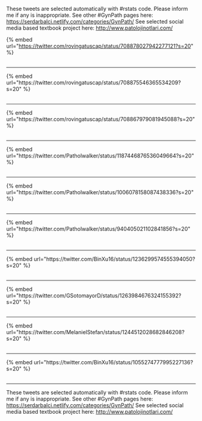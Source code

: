 

These tweets are selected automatically with #rstats code. Please inform me if any is inappropriate.
See other #GynPath pages here: https://serdarbalci.netlify.com/categories/GynPath/ 
See selected social media based textbook project here: http://www.patolojinotlari.com/

{% embed url="https://twitter.com/rovingatuscap/status/708878027942277121?s=20" %}<br>
<br>
<hr>
{% embed url="https://twitter.com/rovingatuscap/status/708875546365534209?s=20" %}<br>
<br>
<hr>
{% embed url="https://twitter.com/rovingatuscap/status/708867979081945088?s=20" %}<br>
<br>
<hr>
{% embed url="https://twitter.com/Patholwalker/status/1187446876536049664?s=20" %}<br>
<br>
<hr>
{% embed url="https://twitter.com/Patholwalker/status/1006078158087438336?s=20" %}<br>
<br>
<hr>
{% embed url="https://twitter.com/Patholwalker/status/940405021102841856?s=20" %}<br>
<br>
<hr>
{% embed url="https://twitter.com/BinXu16/status/1236299574555394050?s=20" %}<br>
<br>
<hr>
{% embed url="https://twitter.com/GSotomayorD/status/1263984676324155392?s=20" %}<br>
<br>
<hr>
{% embed url="https://twitter.com/MelanieIStefan/status/1244512028682846208?s=20" %}<br>
<br>
<hr>
{% embed url="https://twitter.com/BinXu16/status/1055274777995227136?s=20" %}<br>
<br>
<hr>


These tweets are selected automatically with #rstats code. Please inform me if any is inappropriate.
See other #GynPath pages here: https://serdarbalci.netlify.com/categories/GynPath/ 
See selected social media based textbook project here: http://www.patolojinotlari.com/
